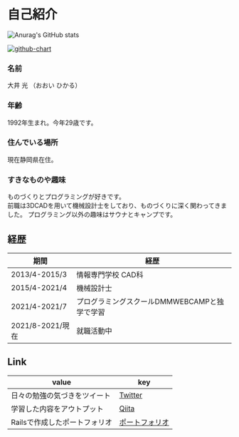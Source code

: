 # 自己紹介
![Anurag's GitHub stats](https://github-readme-stats.vercel.app/api?username=hikaru-webcamp&show_icons=true&theme=dark)  

[![github-chart](https://github-chart.vercel.app/api?user=hikaru-webcamp)](https://github.com/rokumura7/github-chart)
### 名前  
大井 光 （おおい ひかる）
### 年齢  
1992年生まれ。今年29歳です。  

### 住んでいる場所  
現在静岡県在住。

### すきなものや趣味
ものづくりとプログラミングが好きです。  
前職は3DCADを用いて機械設計士をしており、ものづくりに深く関わってきました。
プログラミング以外の趣味はサウナとキャンプです。  

## 経歴
|  期間  |  経歴  |
| ---- | ---- |
|  2013/4-2015/3  |情報専門学校 CAD科|
|  2015/4-2021/4  |機械設計士|
|  2021/4-2021/7  |プログラミングスクールDMMWEBCAMPと独学で学習|
|  2021/8-2021/現在  |就職活動中|

## Link
| value  |  key  |
| ---- | ---- |
|  日々の勉強の気づきをツイート  |[Twitter](https://twitter.com/utyuzinpro)  |
|  学習した内容をアウトプット  |[Qiita](https://qiita.com/skyvader0524)  |
|  Railsで作成したポートフォリオ  |[ポートフォリオ](https://github.com/hikaru-webcamp/PF_Shuffle)





